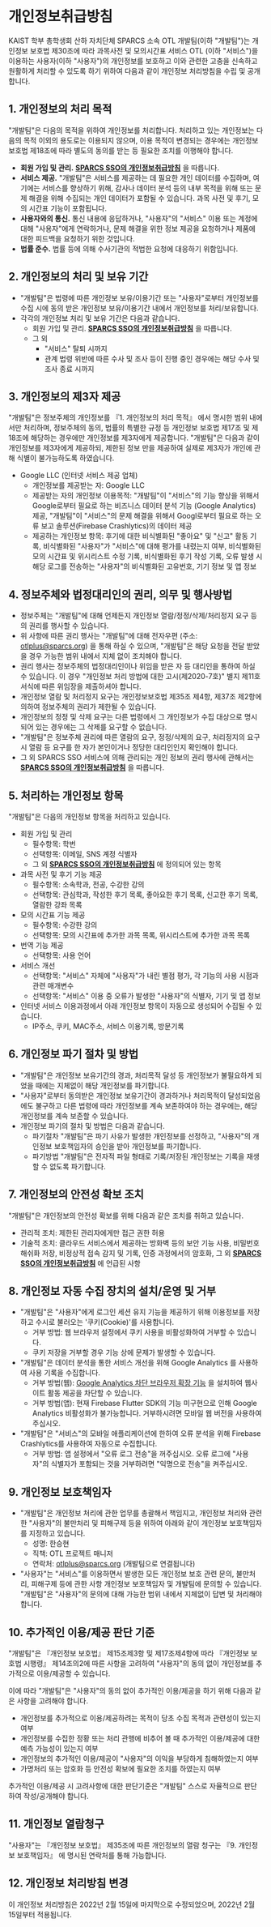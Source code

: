 # 개인정보취급방침

KAIST 학부 총학생회 산하 자치단체 SPARCS 소속 OTL 개발팀(이하 "개발팀")는 개인정보 보호법 제30조에 따라 과목사전 및 모의시간표 서비스 OTL (이하 "서비스")을 이용하는 사용자(이하 "사용자")의 개인정보를 보호하고 이와 관련한 고충을 신속하고 원활하게 처리할 수 있도록 하기 위하여 다음과 같이 개인정보 처리방침을 수립 및 공개합니다.

## 1. 개인정보의 처리 목적

"개발팀"은 다음의 목적을 위하여 개인정보를 처리합니다. 처리하고 있는 개인정보는 다음의 목적 이외의 용도로는 이용되지 않으며, 이용 목적이 변경되는 경우에는 개인정보 보호법 제18조에 따라 별도의 동의를 받는 등 필요한 조치를 이행해야 합니다.

- **회원 가입 및 관리.** **[SPARCS SSO의 개인정보취급방침](https://sparcssso.kaist.ac.kr/privacy/)** 을 따릅니다.
- **서비스 제공.** "개발팀"은 서비스를 제공하는 데 필요한 개인 데이터를
  수집하며, 여기에는 서비스를 향상하기 위해, 감사나 데이터 분석 등의 내부 목적을 위해 또는 문제 해결을 위해 수집되는 개인 데이터가 포함될 수 있습니다. 과목 사전 및 후기, 모의 시간표 기능이 포함됩니다.
- **사용자와의 통신.** 통신 내용에 응답하거나, "사용자"의 "서비스" 이용 또는 계정에 대해 "사용자"에게 연락하거나, 문제 해결을 위한 정보 제공을 요청하거나 제품에 대한 피드백을 요청하기 위한 것입니다.
- **법률 준수.** 법률 등에 의해 수사기관의 적법한 요청에 대응하기 위함입니다.

## 2. 개인정보의 처리 및 보유 기간

- "개발팀"은 법령에 따른 개인정보 보유/이용기간 또는 "사용자"로부터 개인정보를 수집 시에 동의 받은 개인정보 보유/이용기간 내에서 개인정보를 처리/보유합니다.
- 각각의 개인정보 처리 및 보유 기간은 다음과 같습니다.
  - 회원 가입 및 관리. **[SPARCS SSO의 개인정보취급방침](https://sparcssso.kaist.ac.kr/privacy/)** 을 따릅니다.
  - 그 외
    - "서비스" 탈퇴 시까지
    - 관계 법령 위반에 따른 수사 및 조사 등이 진행 중인 경우에는 해당 수사 및 조사 종료 시까지

## 3. 개인정보의 제3자 제공

"개발팀"은 정보주체의 개인정보를 『1. 개인정보의 처리 목적』 에서 명시한 범위 내에서만 처리하며, 정보주체의 동의, 법률의 특별한 규정 등 개인정보 보호법 제17조 및 제18조에 해당하는 경우에만 개인정보를 제3자에게 제공합니다. "개발팀"은 다음과 같이 개인정보를 제3자에게 제공하되, 제한된 정보 만을 제공하여 실제로 제3자가 개인에 관해 식별이 불가능하도록 하였습니다.

- Google LLC (인터넷 서비스 제공 업체)
  - 개인정보를 제공받는 자: Google LLC
  - 제공받는 자의 개인정보 이용목적: "개발팀"이 "서비스"의 기능 향상을 위해서 Google로부터 필요로 하는 비즈니스 데이터 분석 기능 (Google Analytics) 제공, "개발팀"이 "서비스"의 문제 해결을 위해서 Googl로부터 필요로 하는 오류 보고 솔루션(Firebase Crashlytics)의 데이터 제공
  - 제공하는 개인정보 항목: 후기에 대한 비식별화된 "좋아요" 및 "신고" 활동 기록, 비식별화된 "사용자"가 "서비스"에 대해 평가를 내렸는지 여부, 비식별화된 모의 시간표 및 위시리스트 수정 기록, 비식별화된 후기 작성 기록, 오류 발생 시 해당 로그를 전송하는 "사용자"의 비식별화된 고유번호, 기기 정보 및 앱 정보

## 4. 정보주체와 법정대리인의 권리, 의무 및 행사방법

- 정보주체는 "개발팀"에 대해 언제든지 개인정보 열람/정정/삭제/처리정지 요구 등의 권리를 행사할 수 있습니다.
- 위 사항에 따른 권리 행사는 "개발팀"에 대해 전자우편 (주소: otlplus@sparcs.org) 을 통해 하실 수 있으며, "개발팀"은 해당 요청을 전달 받았을 경우 가능한 범위 내에서 지체 없이 조치해야 합니다.
- 권리 행사는 정보주체의 법정대리인이나 위임을 받은 자 등 대리인을 통하여 하실 수 있습니다. 이 경우 "개인정보 처리 방법에 대한 고시(제2020-7호)" 별지 제11호 서식에 따른 위임장을 제출하셔야 합니다.
- 개인정보 열람 및 처리정지 요구는 개인정보보호법 제35조 제4항, 제37조 제2항에 의하여 정보주체의 권리가 제한될 수 있습니다.
- 개인정보의 정정 및 삭제 요구는 다른 법령에서 그 개인정보가 수집 대상으로 명시되어 있는 경우에는 그 삭제를 요구할 수 없습니다.
- "개발팀"은 정보주체 권리에 따른 열람의 요구, 정정/삭제의 요구, 처리정지의 요구 시 열람 등 요구를 한 자가 본인이거나 정당한 대리인인지 확인해야 합니다.
- 그 외 SPARCS SSO 서비스에 의해 관리되는 개인 정보의 권리 행사에 관해서는 **[SPARCS SSO의 개인정보취급방침](https://sparcssso.kaist.ac.kr/privacy/)** 을 따릅니다.

## 5. 처리하는 개인정보 항목

"개발팀"은 다음의 개인정보 항목을 처리하고 있습니다.

- 회원 가입 및 관리
  - 필수항목: 학번
  - 선택항목: 이메일, SNS 계정 식별자
  - 그 외 **[SPARCS SSO의 개인정보취급방침](https://sparcssso.kaist.ac.kr/privacy/)** 에 정의되어 있는 항목
- 과목 사전 및 후기 기능 제공
  - 필수항목: 소속학과, 전공, 수강한 강의
  - 선택항목: 관심학과, 작성한 후기 목록, 좋아요한 후기 목록, 신고한 후기 목록, 열람한 강좌 목록
- 모의 시간표 기능 제공
  - 필수항목: 수강한 강의
  - 선택항목: 모의 시간표에 추가한 과목 목록, 위시리스트에 추가한 과목 목록
- 번역 기능 제공
  - 선택항목: 사용 언어
- 서비스 개선
  - 선택항목: "서비스" 자체에 "사용자"가 내린 별점 평가, 각 기능의 사용 시점과 관련 매개변수
  - 선택항목: "서비스" 이용 중 오류가 발생한 "사용자"의 식별자, 기기 및 앱 정보
- 인터넷 서비스 이용과정에서 아래 개인정보 항목이 자동으로 생성되어 수집될 수 있습니다.
  - IP주소, 쿠키, MAC주소, 서비스 이용기록, 방문기록

## 6. 개인정보 파기 절차 및 방법

- "개발팀"은 개인정보 보유기간의 경과, 처리목적 달성 등 개인정보가 불필요하게 되었을 때에는 지체없이 해당 개인정보를 파기합니다.
- "사용자"로부터 동의받은 개인정보 보유기간이 경과하거나 처리목적이 달성되었음에도 불구하고 다른 법령에 따라 개인정보를 계속 보존하여야 하는 경우에는, 해당 개인정보를 계속 보존할 수 있습니다.
- 개인정보 파기의 절차 및 방법은 다음과 같습니다.
  - 파기절차
    "개발팀"은 파기 사유가 발생한 개인정보를 선정하고, "사용자"의 개인정보 보호책임자의 승인을 받아 개인정보를 파기합니다.
  - 파기방법
    "개발팀"은 전자적 파일 형태로 기록/저장된 개인정보는 기록을 재생할 수 없도록 파기합니다.

## 7. 개인정보의 안전성 확보 조치

"개발팀"은 개인정보의 안전성 확보를 위해 다음과 같은 조치를 취하고 있습니다.

- 관리적 조치: 제한된 관리자에게만 접근 권한 허용
- 기술적 조치: 클라우드 서비스에서 제공하는 방화벽 등의 보안 기능 사용, 비밀번호 해쉬화 저장, 비정상적 접속 감지 및 기록, 인증 과정에서의 암호화, 그 외 **[SPARCS SSO의 개인정보취급방침](https://sparcssso.kaist.ac.kr/privacy/)** 에 언급된 사항

## 8. 개인정보 자동 수집 장치의 설치/운영 및 거부

- "개발팀"은 "사용자"에게 로그인 세션 유지 기능을 제공하기 위해 이용정보를 저장하고 수시로 불러오는 '쿠키(Cookie)'를 사용합니다.
  - 거부 방법: 웹 브라우저 설정에서 쿠키 사용을 비활성화하여 거부할 수 있습니다.
  - 쿠키 저장을 거부할 경우 기능 상에 문제가 발생할 수 있습니다.
- "개발팀"은 데이터 분석을 통한 서비스 개선을 위해 Google Analytics 를 사용하여 사용 기록을 수집합니다.
  - 거부 방법(웹): [Google Analytics 차단 브라우저 확장 기능](https://support.google.com/analytics/answer/181881?hl=ko) 을 설치하여 웹사이트 활동 제공을 차단할 수 있습니다.
  - 거부 방법(앱): 현재 Firebase Flutter SDK의 기능 미구현으로 인해 Google Analytics 비활성화가 불가능합니다. 거부하시려면 모바일 웹 버전을 사용하여 주십시오.
- "개발팀"은 "서비스"의 모바일 애플리케이션에 한하여 오류 분석을 위해 Firebase Crashlytics를 사용하여 자동으로 수집합니다.
  - 거부 방법: 앱 설정에서 "오류 로그 전송"을 꺼주십시오. 오류 로그에 "사용자"의 식별자가 포함되는 것을 거부하려면 "익명으로 전송"을 켜주십시오.

## 9. 개인정보 보호책임자

- "개발팀"은 개인정보 처리에 관한 업무를 총괄해서 책임지고, 개인정보 처리와 관련한 "사용자"의 불만처리 및 피해구제 등을 위하여 아래와 같이 개인정보 보호책임자를 지정하고 있습니다.
  - 성명: 한승현
  - 직책: OTL 프로젝트 매니저
  - 연락처: otlplus@sparcs.org (개발팀으로 연결됩니다)
- "사용자"는 "서비스"를 이용하면서 발생한 모든 개인정보 보호 관련 문의, 불만처리, 피해구제 등에 관한 사항 개인정보 보호책임자 및 개발팀에 문의할 수 있습니다. "개발팀"은 "사용자"의 문의에 대해 가능한 범위 내에서 지체없이 답변 및 처리해야 합니다.

## 10. 추가적인 이용/제공 판단 기준

"개발팀"은 『개인정보 보호법』 제15조제3항 및 제17조제4항에 따라 『개인정보 보호법 시행령』 제14조의2에 따른 사항을 고려하여 "사용자"의 동의 없이 개인정보를 추가적으로 이용/제공할 수 있습니다.

이에 따라 "개발팀"은 "사용자"의 동의 없이 추가적인 이용/제공을 하기 위해 다음과 같은 사항을 고려해야 합니다.

- 개인정보를 추가적으로 이용/제공하려는 목적이 당초 수집 목적과 관련성이 있는지 여부
- 개인정보를 수집한 정황 또는 처리 관행에 비추어 볼 때 추가적인 이용/제공에 대한 예측 가능성이 있는지 여부
- 개인정보의 추가적인 이용/제공이 "사용자"의 이익을 부당하게 침해하였는지 여부
- 가명처리 또는 암호화 등 안전성 확보에 필요한 조치를 하였는지 여부

추가적인 이용/제공 시 고려사항에 대한 판단기준은 "개발팀" 스스로 자율적으로 판단하여 작성/공개해야 합니다.

## 11. 개인정보 열람청구

"사용자"는 『개인정보 보호법』 제35조에 따른 개인정보의 열람 청구는 『9. 개인정보 보호책임자』 에 명시된 연락처를 통해 가능합니다.

## 12. 개인정보 처리방침 변경

이 개인정보 처리방침은 2022년 2월 15일에 마지막으로 수정되었으며, 2022년 2월 15일부터 적용됩니다.
